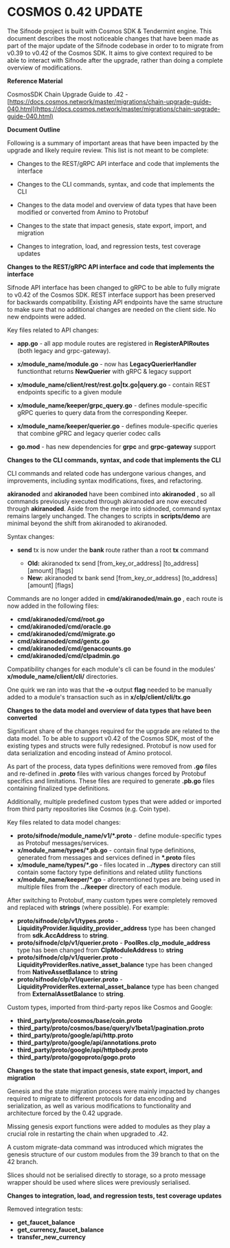 # **COSMOS 0.42 UPDATE**

The Sifnode project is built with Cosmos SDK &amp; Tendermint engine. This document describes the most noticeable changes that have been made as part of the major update of the Sifnode codebase in order to to migrate from v0.39 to v0.42 of the Cosmos SDK. It aims to give context required to be able to interact with Sifnode after the upgrade, rather than doing a complete overview of modifications.

**Reference Material**

CosmosSDK Chain Upgrade Guide to .42 - [https://docs.cosmos.network/master/migrations/chain-upgrade-guide-040.html](https://docs.cosmos.network/master/migrations/chain-upgrade-guide-040.html)

**Document Outline**

Following is a summary of important areas that have been impacted by the upgrade and likely require review. This list is not meant to be complete:

- Changes to the REST/gRPC API interface and code that implements the interface

- Changes to the CLI commands, syntax, and code that implements the CLI
- Changes to the data model and overview of data types that have been modified or converted from Amino to Protobuf
- Changes to the state that impact genesis, state export, import, and migration
- Changes to integration, load, and regression tests, test coverage updates

**Changes to the REST/gRPC API interface and code that implements the interface**

Sifnode API interface has been changed to gRPC to be able to fully migrate to v0.42 of the Cosmos SDK. REST interface support has been preserved for backwards compatibility. Existing API endpoints have the same structure to make sure that no additional changes are needed on the client side. No new endpoints were added.

Key files related to API changes:

- **app.go** - all app module routes are registered in **RegisterAPIRoutes** (both legacy and grpc-gateway).

- **x/module_name/module.go** - now has **LegacyQuerierHandler** functionthat returns **NewQuerier** with gRPC &amp; legacy support
- **x/module_name/client/rest/rest.go|tx.go|query.go** - contain REST endpoints specific to a given module
- **x/module_name/keeper/grpc_query.go** - defines module-specific gRPC queries to query data from the corresponding Keeper.
- **x/module_name/keeper/querier.go** - defines module-specific queries that combine gPRC and legacy querier codec calls
- **go.mod** - has new dependencies for **grpc** and **grpc-gateway** support

**Changes to the CLI commands, syntax, and code that implements the CLI**

CLI commands and related code has undergone various changes, and improvements, including syntax modifications, fixes, and refactoring.

**akiranoded** and **akiranoded** have been combined into **akiranoded** , so all commands previously executed through akiranoded are now executed through **akiranoded**. Aside from the merge into sidnoded, command syntax remains largely unchanged. The changes to scripts in **scripts/demo** are minimal beyond the shift from akiranoded to akiranoded.

Syntax changes:

- **send** tx is now under the **bank** route rather than a root **tx** command

  - **Old:** akiranoded tx send [from\_key\_or\_address] [to\_address] [amount] [flags]
  - **New:** akiranoded tx bank send [from\_key\_or\_address] [to\_address] [amount] [flags]

Commands are no longer added in **cmd/akiranoded/main.go** , each route is now added in the following files:

- **cmd/akiranoded/cmd/root.go**
- **cmd/akiranoded/cmd/oracle.go**
- **cmd/akiranoded/cmd/migrate.go**
- **cmd/akiranoded/cmd/gentx.go**
- **cmd/akiranoded/cmd/genaccounts.go**
- **cmd/akiranoded/cmd/clpadmin.go**

Compatibility changes for each module&#39;s cli can be found in the modules&#39; **x/module_name/client/cli/** directories.

One quirk we ran into was that the **-o** output **flag** needed to be manually added to a module&#39;s transaction such as in **x/clp/client/cli/tx.go**

**Changes to the data model and overview of data types that have been converted**

Significant share of the changes required for the upgrade are related to the data model. To be able to support v0.42 of the Cosmos SDK, most of the existing types and structs were fully redesigned. Protobuf is now used for data serialization and encoding instead of Amino protocol.

As part of the process, data types definitions were removed from **.go** files and re-defined in **.proto** files with various changes forced by Protobuf specifics and limitations. These files are required to generate **.pb.go** files containing finalized type definitions.

Additionally, multiple predefined custom types that were added or imported from third party repositories like Cosmos (e.g. Coin type).

Key files related to data model changes:

- **proto/sifnode/module_name/v1/\*.proto** - define module-specific types as Protobuf messages/services.
- **x/module_name/types/\*.pb.go** - contain final type definitions, generated from messages and services defined in **\*.proto** files
- **x/module_name/types/\*.go** - files located in **../types** directory can still contain some factory type definitions and related utility functions
- **x/module_name/keeper/\*.go** - aforementioned types are being used in multiple files from the **../keeper** directory of each module.

After switching to Protobuf, many custom types were completely removed and replaced with **strings** (where possible). For example:

- **proto/sifnode/clp/v1/types.proto** - **LiquidityProvider.liquidity_provider_address** type has been changed from **sdk.AccAddress** to **string**.
- **proto/sifnode/clp/v1/querier.proto** - **PoolRes.clp_module_address** type has been changed from **ClpModuleAddress** to **string**
- **proto/sifnode/clp/v1/querier.proto** - **LiquidityProviderRes.native_asset_balance** type has been changed from **NativeAssetBalance** to **string**
- **proto/sifnode/clp/v1/querier.proto** - **LiquidityProviderRes.external_asset_balance** type has been changed from **ExternalAssetBalance** to **string**.

Custom types, imported from third-party repos like Cosmos and Google:

- **third_party/proto/cosmos/base/coin.proto**
- **third_party/proto/cosmos/base/query/v1beta1/pagination.proto**
- **third_party/proto/google/api/http.proto**
- **third_party/proto/google/api/annotations.proto**
- **third_party/proto/google/api/httpbody.proto**
- **third_party/proto/gogoproto/gogo.proto**

**Changes to the state that impact genesis, state export, import, and migration**

Genesis and the state migration process were mainly impacted by changes required to migrate to different protocols for data encoding and serialization, as well as various modifications to functionality and architecture forced by the 0.42 upgrade.

Missing genesis export functions were added to modules as they play a crucial role in restarting the chain when upgraded to .42.

A custom migrate-data command was introduced which migrates the genesis structure of our custom modules from the 39 branch to that on the 42 branch.

Slices should not be serialised directly to storage, so a proto message wrapper should be used where slices were previously serialised.

**Changes to integration, load, and regression tests, test coverage updates**

Removed integration tests:

- **get_faucet_balance**
- **get_currency_faucet_balance**
- **transfer_new_currency**
